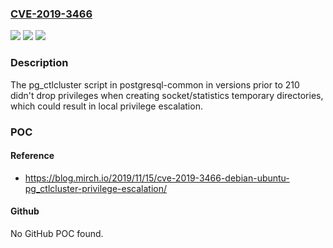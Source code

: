 ### [CVE-2019-3466](https://cve.mitre.org/cgi-bin/cvename.cgi?name=CVE-2019-3466)
![](https://img.shields.io/static/v1?label=Product&message=postgresql-common%20(Debian-specific%20Postgres%20management%20tools)&color=blue)
![](https://img.shields.io/static/v1?label=Version&message=n%2Fa&color=blue)
![](https://img.shields.io/static/v1?label=Vulnerability&message=Insufficient%20drop%20of%20privileges&color=brighgreen)

### Description

The pg_ctlcluster script in postgresql-common in versions prior to 210 didn't drop privileges when creating socket/statistics temporary directories, which could result in local privilege escalation.

### POC

#### Reference
- https://blog.mirch.io/2019/11/15/cve-2019-3466-debian-ubuntu-pg_ctlcluster-privilege-escalation/

#### Github
No GitHub POC found.

